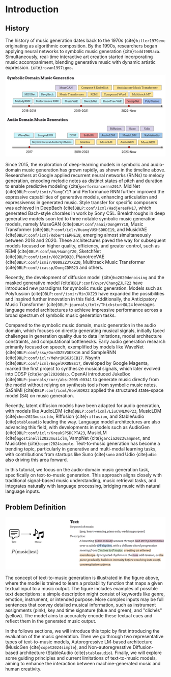 # Introduction


## History

The history of music generation dates back to the 1970s {cite}`hiller1979emc` originating as algorithmic composition. By the 1990s, researchers began applying neural networks to symbolic music generation {cite}`todd1989aca`. Simultaneously, real-time interactive art creation started incorporating music accompaniment, blending generative music with dynamic artistic expression. {cite}`rovan1997igms`. 

![music_generation_timeline](../img/generation/timeline.PNG)

Since 2015, the exploration of deep-learning models in symbolic and audio-domain music generation has grown rapidly, as shown in the timeline above. 
Researchers at Google applied recurrent neural networks (RNNs) to melody generation, encoding melodic notes as distinct states of pitch and duration to enable predictive modeling {cite}`performancernn2017`.
MidiNet {cite}`DBLP:conf/ismir/YangCY17` and Performance RNN further improved the expressive capabilities of generative models, enhancing articulation and expressivenss in generated music. 
Style transfer for specific composers was achieved in DeepBach {cite}`DBLP:conf/icml/HadjeresPN17`, which generated Bach-style chorales in work by Sony CSL.
Breakthroughs in deep generative models soon led to three notable symbolic music generation models, namely MuseGAN {cite}`DBLP:conf/aaai/DongHYY18`, Music Transformer {cite}`DBLP:conf/iclr/HuangVUSHSDHDE19`, and MusicVAE {cite}`DBLP:conf/icml/RobertsERHE18`, emerging almost simultaneously between 2018 and 2020. 
These architectures paved the way for subsequent models focused on higher quality, efficiency, and greater control, such as REMI {cite}`DBLP:conf/mm/HuangY20`, SketchNet {cite}`DBLP:conf/ismir/0021WBD20`, PianotreeVAE {cite}`DBLP:conf/ismir/0008ZZJYXZ20`, Multitrack Music Transformer {cite}`DBLP:conf/icassp/DongCDMB23` and others.

Recently, the development of diffusion model {cite}`ho2020denoising` and the masked generative model {cite}`DBLP:conf/cvpr/ChangZJLF22` have introduced new paradigms for symbolic music generation. Models such as Polyfussion {cite}`DBLP:conf/ismir/MinJXZ23` have expanded the possibilities and inspired further innovation in this field. Additionally, the Anticipatory Music Transformer {cite}`DBLP:journals/tmlr/ThickstunHDL24` leverages language model architectures to achieve impressive performance across a broad spectrum of symbolic music generation tasks.

Compared to the symbolic music domain, music generation in the audio domain, which focuses on directly generating musical signals, initially faced challenges in generation quality due to data limitations, model architecture constraints, and computational bottlenecks. 
Early audio generation research primarily focused on speech, exemplified by models like WaveNet {cite}`DBLP:conf/ssw/OordDZSVGKSK16` and SampleRNN {cite}`DBLP:conf/iclr/MehriKGKJSCB17`. Nsynth {cite}`DBLP:conf/icml/EngelRRDNES17`, developed by Google Magenta, marked the first project to synthesize musical signals, which later evolved into DDSP {cite}`engel2020ddsp`. OpenAI introduced JukeBox {cite}`DBLP:journals/corr/abs-2005-00341` to generate music directly from the model without relying on synthesis tools from symbolic music notes. SaShiMi {cite}`DBLP:conf/icml/GoelGDR22` applied the structured state-space model (S4) on music generation.

Recently, latent diffusion models have been adapted for audio generation, with models like AudioLDM {cite}`DBLP:conf/icml/LiuCYMLM0P23`, MusicLDM {cite}`chen2023musicldm`, Riffusion {cite}`riffusion`, and StableAudio {cite}`stableaudio` leading the way. Language model architectures are also advancing this field, with developments in models such as AudioGen {cite}`DBLP:conf/iclr/KreukSPSDCPTA23`, MusicLM {cite}`agostinelli2023musiclm`,  VampNet {cite}`garcia2023vampnet`, and MusicGen {cite}`copet2024simple`. Text-to-music generation has become a trending topic, particularly in generative and multi-modal learning tasks, with contributions from startups like Suno {cite}`suno` and Udio {cite}`udio` also driving this area forward.

In this tutorial, we focus on the audio-domain music generation task, specifically on text-to-music generation. This approach aligns closely with traditional signal-based music understanding, music retrieval tasks, and integrates naturally with language processing, bridging music with natural language inputs.

## Problem Definition

![music_generation_definition](../img/generation/definition.PNG)

The concept of text-to-music generation is illustrated in the figure above, where the model is trained to learn a probability function that maps a given textual input to a music output. The figure includes examples of possible text descriptions: a simple description might consist of keywords like genre, emotion, instrument, or intended purpose. More complex inputs may be full sentences that convey detailed musical information, such as instrument assignments (pink), key and time signature (blue and green), and "clichés" (yellow). The model aims to accurately encode these textual cues and reflect them in the generated music output.


In the follows sections, we will introduce this topic by first introducing the evaluation of the music generation. Then we go through two representative types of text-to-music models, Autoregressive LM-based architecture (MusicGen {cite}`copet2024simple`), and Non-autoregresstive Diffusion-based architecture (StableAudio {cite}`stableaudio`). Finally, we will explore some guiding principles and current limitations of text-to-music models, aiming to enhance the interaction between machine-generated music and human creativity.
